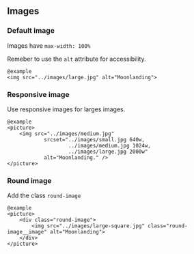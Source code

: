 ## Images

### Default image
Images have `max-width: 100%`

Remeber to use the `alt` attribute for accessibility.

	@example
	<img src="../images/large.jpg" alt="Moonlanding">

### Responsive image
Use responsive images for larges images.

	@example
	<picture>
		<img src="../images/medium.jpg"
				srcset="../images/small.jpg 640w,
						../images/medium.jpg 1024w,
						../images/large.jpg 2000w"
				alt="Moonlanding." />
	</picture>

### Round image
Add the class `round-image`

	@example
	<picture>
		<div class="round-image">
			<img src="../images/large-square.jpg" class="round-image__image" alt="Moonlanding">
		</div>
	</picture>
